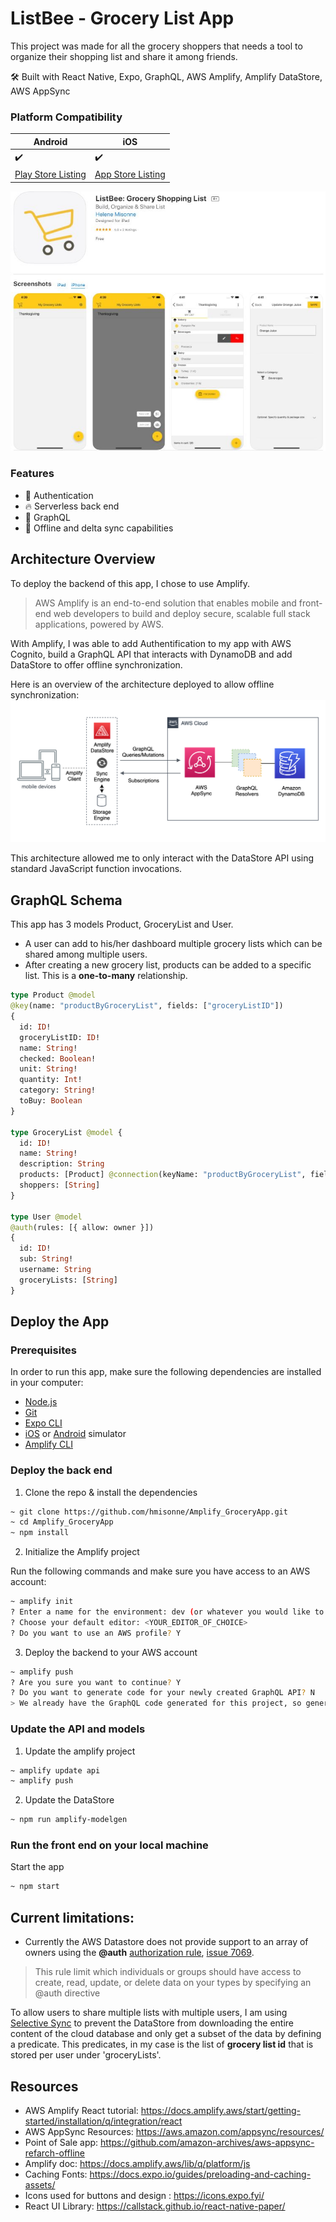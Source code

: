 # ListBee - Grocery List App

This project was made for all the grocery shoppers that needs a tool to organize their shopping list and share it among friends. 

🛠 Built with React Native, Expo, GraphQL, AWS Amplify, Amplify DataStore, AWS AppSync

### Platform Compatibility

| Android | iOS | 
| --- | --- | 
|✔️ | ✔️ |
| [Play Store Listing](https://play.google.com/store/apps/details?id=com.hmisonne.ListBee) |[App Store Listing](https://apps.apple.com/us/app/listbee-grocery-shopping-list/id1542615662) |

![Screenshots](./demo/ListBeeAppListing2.JPG)

### Features

- 👮‍ Authentication
- 🔥 Serverless back end
- 🚀 GraphQL
- 👻 Offline and delta sync capabilities

## Architecture Overview

To deploy the backend of this app, I chose to use Amplify.
> AWS Amplify is an end-to-end solution that enables mobile and front-end web developers to build and deploy secure, scalable full stack applications, powered by AWS.

With Amplify, I was able to add Authentification to my app with AWS Cognito, build a GraphQL API that interacts with DynamoDB and add DataStore to offer offline synchronization.

Here is an overview of the architecture deployed to allow offline synchronization:
![Architecture](./demo/appsync-architecture.png)

This architecture allowed me to only interact with the DataStore API using standard JavaScript function invocations. 

## GraphQL Schema

This app has 3 models Product, GroceryList and User. 
 - A user can add to his/her dashboard multiple grocery lists which can be shared among multiple users. 
 - After creating a new grocery list, products can be added to a specific list. This is a **one-to-many** relationship. 


```graphql
type Product @model 
@key(name: "productByGroceryList", fields: ["groceryListID"])
{
  id: ID!
  groceryListID: ID!
  name: String!
  checked: Boolean!
  unit: String!
  quantity: Int!
  category: String!
  toBuy: Boolean
}

type GroceryList @model {
  id: ID!
  name: String!
  description: String
  products: [Product] @connection(keyName: "productByGroceryList", fields: ["id"])
  shoppers: [String]
}

type User @model 
@auth(rules: [{ allow: owner }])
{
  id: ID!
  sub: String!
  username: String
  groceryLists: [String]
}
```

## Deploy the App

### Prerequisites

In order to run this app, make sure the following dependencies are installed in your computer:

* [Node.js](https://nodejs.org/en/)
* [Git](https://git-scm.com/)
* [Expo CLI](https://docs.expo.io/get-started/installation)
* [iOS](https://docs.expo.io/workflow/ios-simulator) or [Android](https://docs.expo.io/workflow/android-studio-emulator) simulator
* [Amplify CLI](https://github.com/aws-amplify/amplify-cli#install-the-cli)

### Deploy the back end

1. Clone the repo & install the dependencies

```sh
~ git clone https://github.com/hmisonne/Amplify_GroceryApp.git
~ cd Amplify_GroceryApp
~ npm install
```

2. Initialize the Amplify project

Run the following commands and make sure you have access to an AWS account:

```sh
~ amplify init
? Enter a name for the environment: dev (or whatever you would like to call this env)
? Choose your default editor: <YOUR_EDITOR_OF_CHOICE>
? Do you want to use an AWS profile? Y
```

3. Deploy the backend to your AWS account

```sh
~ amplify push
? Are you sure you want to continue? Y
? Do you want to generate code for your newly created GraphQL API? N
> We already have the GraphQL code generated for this project, so generating it here is not necessary.
```

### Update the API and models

1. Update the amplify project
```sh
~ amplify update api
~ amplify push
```

2. Update the DataStore
```sh
~ npm run amplify-modelgen
```

### Run the front end on your local machine

Start the app

```sh
~ npm start
```

## Current limitations: 

- Currently the AWS Datastore does not provide support to an array of owners using the **@auth** [authorization rule](https://docs.amplify.aws/lib/datastore/setup-auth-rules/q/platform/js), [issue 7069](https://github.com/aws-amplify/amplify-js/issues/7069). 
> This rule limit which individuals or groups should have access to create, read, update, or delete data on your types by specifying an @auth directive

To allow users to share multiple lists with multiple users, I am using [Selective Sync](https://docs.amplify.aws/lib/datastore/sync/q/platform/js#selectively-syncing-a-subset-of-your-data) to prevent the DataStore from downloading the entire content of the cloud database and only get a subset of the data by defining a predicate. This predicates, in my case is the list of **grocery list id** that is stored per user under 'groceryLists'.

## Resources

* AWS Amplify React tutorial: https://docs.amplify.aws/start/getting-started/installation/q/integration/react
* AWS AppSync Resources: https://aws.amazon.com/appsync/resources/
* Point of Sale app: https://github.com/amazon-archives/aws-appsync-refarch-offline
* Amplify doc: https://docs.amplify.aws/lib/q/platform/js
* Caching Fonts: https://docs.expo.io/guides/preloading-and-caching-assets/
* Icons used for buttons and design : https://icons.expo.fyi/
* React UI Library: https://callstack.github.io/react-native-paper/
